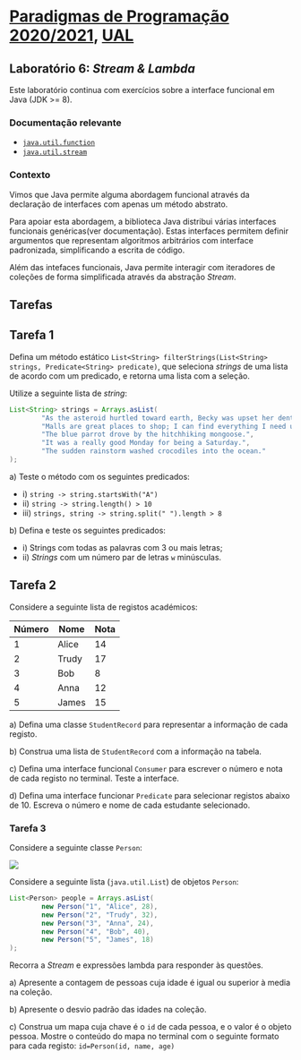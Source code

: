 # [Paradigmas de Programação 2020/2021](https://elearning.ual.pt/course/view.php?id=1946), [UAL](https://autonoma.pt/)

## Laboratório 6: *Stream & Lambda*

Este laboratório continua com exercícios sobre a interface funcional em Java (JDK >= 8).

### Documentação relevante

- [`java.util.function`](https://docs.oracle.com/javase/8/docs/api/java/util/function/package-summary.html)
- [`java.util.stream`](https://docs.oracle.com/en/java/javase/11/docs/api/java.base/java/util/stream/Stream.html)

### Contexto

Vimos que Java permite alguma abordagem funcional através da declaração de interfaces com apenas um método abstrato. 

Para apoiar esta abordagem, a biblioteca Java distribui várias interfaces funcionais genéricas(ver documentação). Estas interfaces permitem definir argumentos que representam algoritmos arbitrários com interface padronizada, simplificando a escrita de código.

Além das intefaces funcionais, Java permite interagir com iteradores de coleções de forma simplificada através da abstração *Stream*. 

## Tarefas

## Tarefa 1
Defina um método estático `List<String> filterStrings(List<String> strings, Predicate<String> predicate)`, que seleciona *strings* de uma lista de acordo com um predicado, e retorna uma lista com a seleção.

Utilize a seguinte lista de *string*:

```java
List<String> strings = Arrays.asList(
        "As the asteroid hurtled toward earth, Becky was upset her dentist appointment had been canceled.",
        "Malls are great places to shop; I can find everything I need under one roof.",
        "The blue parrot drove by the hitchhiking mongoose.",
        "It was a really good Monday for being a Saturday.",
        "The sudden rainstorm washed crocodiles into the ocean."
);
```

a) Teste o método com os seguintes predicados:

- i) `string -> string.startsWith("A")`
- ii) `string -> string.length() > 10`
- iii) `strings, string -> string.split(" ").length > 8`

b) Defina e teste os seguintes predicados:

- i) Strings com todas as palavras com 3 ou mais letras; 
- ii) *Strings* com um número par de letras `w` minúsculas.

## Tarefa 2

Considere a seguinte lista de registos académicos:


| Número | Nome  | Nota |
| ------ | ----- | ---- |
| 1      | Alice | 14   |
| 2      | Trudy | 17   |
| 3      | Bob   | 8    |
| 4      | Anna  | 12   |
| 5      | James | 15   |

a) Defina uma classe `StudentRecord` para representar a informação de cada registo.

b) Construa uma lista de `StudentRecord` com a informação na tabela.

c) Defina uma interface funcional `Consumer` para escrever o número e nota de cada registo no terminal. Teste a interface.

d) Defina uma interface funcionar `Predicate` para selecionar registos abaixo de 10. Escreva o número e nome de cada estudante selecionado.

### Tarefa 3
Considere a seguinte classe `Person`:

![](figures/person.png)

Considere a seguinte lista (`java.util.List`) de objetos `Person`:

```java
List<Person> people = Arrays.asList(
        new Person("1", "Alice", 28),
        new Person("2", "Trudy", 32),
        new Person("3", "Anna", 24),
        new Person("4", "Bob", 40),
        new Person("5", "James", 18)
);
```
Recorra a *Stream* e expressões lambda para responder às questões.

a) Apresente a contagem de pessoas cuja idade é igual ou superior à media na coleção.

b) Apresente o desvio padrão das idades na coleção.

c) Construa um mapa cuja chave é o `id` de cada pessoa, e o valor é o objeto pessoa. Mostre o conteúdo do mapa no terminal com o seguinte formato para cada registo: `id=Person(id, name, age)`


